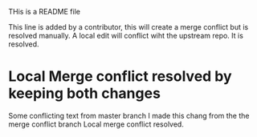 THis is a README file



This line is added by a contributor, this will create a merge conflict but 
is resolved manually.
A local edit will conflict wiht the upstream repo. It is resolved.



# Local Merge conflict resolved by keeping both changes
Some conflicting text from master branch
I made this chang from the the merge conflict branch
Local merge conflict resolved.
